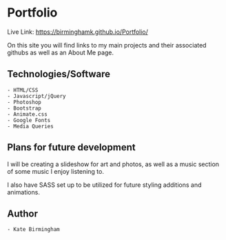 # Portfolio

Live Link: https://birminghamk.github.io/Portfolio/

On this site you will find links to my main projects and their associated githubs as well as an About Me page. 

## Technologies/Software

	- HTML/CSS
	- Javascript/jQuery
	- Photoshop
	- Bootstrap
	- Animate.css
	- Google Fonts
	- Media Queries

## Plans for future development  

I will be creating a slideshow for art and photos, as well as a music section of some music I enjoy listening to. 

I also have SASS set up to be utilized for future styling additions and animations. 

## Author
	
	- Kate Birmingham